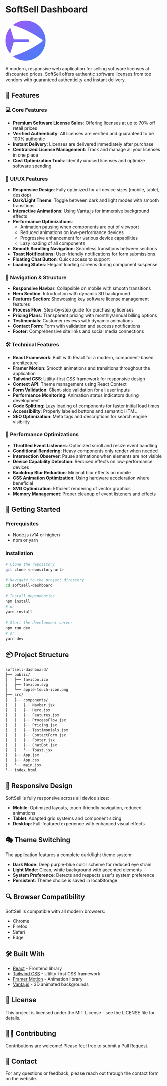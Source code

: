 # SoftSell Dashboard

![SoftSell Logo](./public/favicon.svg)

A modern, responsive web application for selling software licenses at discounted prices. SoftSell offers authentic software licenses from top vendors with guaranteed authenticity and instant delivery.

## 🌟 Features

### 💻 Core Features
- **Premium Software License Sales**: Offering licenses at up to 70% off retail prices
- **Verified Authenticity**: All licenses are verified and guaranteed to be 100% authentic
- **Instant Delivery**: Licenses are delivered immediately after purchase
- **Centralized License Management**: Track and manage all your licenses in one place
- **Cost Optimization Tools**: Identify unused licenses and optimize software spending

### 🎨 UI/UX Features
- **Responsive Design**: Fully optimized for all device sizes (mobile, tablet, desktop)
- **Dark/Light Theme**: Toggle between dark and light modes with smooth transitions
- **Interactive Animations**: Using Vanta.js for immersive background effects
- **Performance Optimizations**: 
  - Animation pausing when components are out of viewport
  - Reduced animations on low-performance devices
  - Progressive enhancement for various device capabilities
  - Lazy loading of all components
- **Smooth Scrolling Navigation**: Seamless transitions between sections
- **Toast Notifications**: User-friendly notifications for form submissions
- **Floating Chat Button**: Quick access to support
- **Loading States**: Elegant loading screens during component suspense

### 📱 Navigation & Structure
- **Responsive Navbar**: Collapsible on mobile with smooth transitions
- **Hero Section**: Introduction with dynamic 3D background
- **Features Section**: Showcasing key software license management features
- **Process Flow**: Step-by-step guide for purchasing licenses
- **Pricing Plans**: Transparent pricing with monthly/annual billing options
- **Testimonials**: Customer reviews with dynamic animations
- **Contact Form**: Form with validation and success notifications
- **Footer**: Comprehensive site links and social media connections

### 🛠️ Technical Features
- **React Framework**: Built with React for a modern, component-based architecture
- **Framer Motion**: Smooth animations and transitions throughout the application
- **Tailwind CSS**: Utility-first CSS framework for responsive design
- **Context API**: Theme management using React Context
- **Form Validation**: Client-side validation for all user inputs
- **Performance Monitoring**: Animation status indicators during development
- **Code Splitting**: Lazy loading of components for faster initial load times
- **Accessibility**: Properly labeled buttons and semantic HTML
- **SEO Optimization**: Meta tags and descriptions for search engine visibility

### 🚀 Performance Optimizations
- **Throttled Event Listeners**: Optimized scroll and resize event handling
- **Conditional Rendering**: Heavy components only render when needed
- **Intersection Observer**: Pause animations when elements are not visible
- **Device Capability Detection**: Reduced effects on low-performance devices
- **Backdrop Blur Reduction**: Minimal blur effects on mobile
- **CSS Animation Optimization**: Using hardware acceleration where beneficial
- **SVG Optimization**: Efficient rendering of vector graphics
- **Memory Management**: Proper cleanup of event listeners and effects

## 🚀 Getting Started

### Prerequisites
- Node.js (v14 or higher)
- npm or yarn

### Installation
```bash
# Clone the repository
git clone <repository-url>

# Navigate to the project directory
cd softsell-dashboard

# Install dependencies
npm install
# or
yarn install

# Start the development server
npm run dev
# or
yarn dev
```

## 📦 Project Structure

```
softsell-dashboard/
├── public/
│   ├── favicon.ico
│   ├── favicon.svg
│   └── apple-touch-icon.png
├── src/
│   ├── components/
│   │   ├── Navbar.jsx
│   │   ├── Hero.jsx
│   │   ├── Features.jsx
│   │   ├── ProcessFlow.jsx
│   │   ├── Pricing.jsx
│   │   ├── Testimonials.jsx
│   │   ├── ContactForm.jsx
│   │   ├── Footer.jsx
│   │   ├── ChatBot.jsx
│   │   └── Toast.jsx
│   ├── App.jsx
│   ├── App.css
│   └── main.jsx
└── index.html
```

## 📱 Responsive Design

SoftSell is fully responsive across all device sizes:
- **Mobile**: Optimized layouts, touch-friendly navigation, reduced animations
- **Tablet**: Adapted grid systems and component sizing
- **Desktop**: Full-featured experience with enhanced visual effects

## 🎭 Theme Switching

The application features a complete dark/light theme system:
- **Dark Mode**: Deep purple-blue color scheme for reduced eye strain
- **Light Mode**: Clean, white background with accented elements
- **System Preference**: Detects and respects user's system preference
- **Persistent**: Theme choice is saved in localStorage

## 🔍 Browser Compatibility

SoftSell is compatible with all modern browsers:
- Chrome
- Firefox
- Safari
- Edge

## 🛠️ Built With

- [React](https://reactjs.org/) - Frontend library
- [Tailwind CSS](https://tailwindcss.com/) - Utility-first CSS framework
- [Framer Motion](https://www.framer.com/motion/) - Animation library
- [Vanta.js](https://www.vantajs.com/) - 3D animated backgrounds

## 📝 License

This project is licensed under the MIT License - see the LICENSE file for details.

## 🙋‍♂️ Contributing

Contributions are welcome! Please feel free to submit a Pull Request.

## 📧 Contact

For any questions or feedback, please reach out through the contact form on the website.
